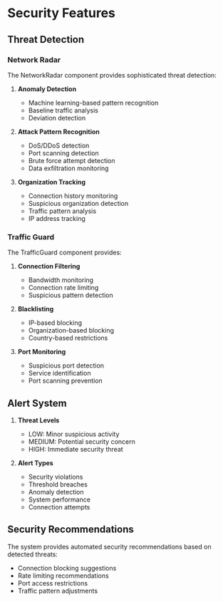 # Security Features

## Threat Detection

### Network Radar
The NetworkRadar component provides sophisticated threat detection:

1. **Anomaly Detection**
   - Machine learning-based pattern recognition
   - Baseline traffic analysis
   - Deviation detection

2. **Attack Pattern Recognition**
   - DoS/DDoS detection
   - Port scanning detection
   - Brute force attempt detection
   - Data exfiltration monitoring

3. **Organization Tracking**
   - Connection history monitoring
   - Suspicious organization detection
   - Traffic pattern analysis
   - IP address tracking

### Traffic Guard

The TrafficGuard component provides:

1. **Connection Filtering**
   - Bandwidth monitoring
   - Connection rate limiting
   - Suspicious pattern detection

2. **Blacklisting**
   - IP-based blocking
   - Organization-based blocking
   - Country-based restrictions

3. **Port Monitoring**
   - Suspicious port detection
   - Service identification
   - Port scanning prevention

## Alert System

1. **Threat Levels**
   - LOW: Minor suspicious activity
   - MEDIUM: Potential security concern
   - HIGH: Immediate security threat

2. **Alert Types**
   - Security violations
   - Threshold breaches
   - Anomaly detection
   - System performance
   - Connection attempts

## Security Recommendations

The system provides automated security recommendations based on detected threats:
- Connection blocking suggestions
- Rate limiting recommendations
- Port access restrictions
- Traffic pattern adjustments
